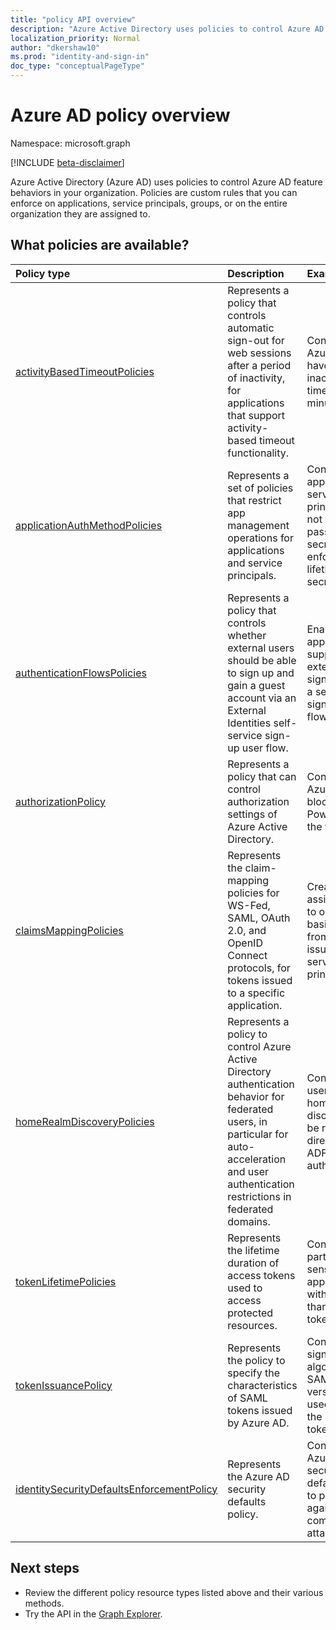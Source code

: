 ```yaml
---
title: "policy API overview"
description: "Azure Active Directory uses policies to control Azure AD feature behaviors in your organization."
localization_priority: Normal
author: "dkershaw10"
ms.prod: "identity-and-sign-in"
doc_type: "conceptualPageType"
---
```


# Azure AD policy overview

Namespace: microsoft.graph

[!INCLUDE [beta-disclaimer](../../includes/beta-disclaimer.md)]

Azure Active Directory (Azure AD) uses policies to control Azure AD feature behaviors in your organization. Policies are custom rules that you can enforce on applications, service principals, groups, or on the entire organization they are assigned to.

## What policies are available?

| Policy type                                                                               | Description                                                                                                                                                                                       | Examples                                                                                                 |
| :---------------------------------------------------------------------------------------- | :------------------------------------------------------------------------------------------------------------------------------------------------------------------------------------------------ | :------------------------------------------------------------------------------------------------------- |
| [activityBasedTimeoutPolicies](activityBasedTimeoutPolicy.md)                             | Represents a policy that controls automatic sign-out for web sessions after a period of inactivity, for applications that support activity-based timeout functionality.                           | Configure the Azure portal to have an inactivity timeout of 15 minutes.                                  |
| [applicationAuthMethodPolicies](applicationAuthMethodPolicy.md)                           | Represents a set of policies that restrict app management operations for applications and service principals.                                                                                     | Configure applications or service principals to not use password secrets or enforce lifetime on secrets. |
| [authenticationFlowsPolicies](authenticationflowspolicy.md)                               | Represents a policy that controls whether external users should be able to sign up and gain a guest account via an External Identities self-service sign-up user flow.                            | Enable your applications to support external users signing up via a self-service sign-up user flow.      |
| [authorizationPolicy](authorizationpolicy.md)                                             | Represents a policy that can control authorization settings of Azure Active Directory.                                                                                                            | Configure Azure AD to block MSOL PowerShell in the tenant.                                               |
| [claimsMappingPolicies](claimsMappingPolicy.md)                                           | Represents the claim-mapping policies for WS-Fed, SAML, OAuth 2.0, and OpenID Connect protocols, for tokens issued to a specific application.                                                     | Create and assign a policy to omit the basic claims from tokens issued to a service principal.           |
| [homeRealmDiscoveryPolicies](homeRealmDiscoveryPolicy.md)                                 | Represents a policy to control Azure Active Directory authentication behavior for federated users, in particular for auto-acceleration and user authentication restrictions in federated domains. | Configure all users to skip home realm discovery and be routed directly to ADFS for authentication.      |
| [tokenLifetimePolicies](tokenlifetimepolicy.md)                                           | Represents the lifetime duration of access tokens used to access protected resources.                                                                                                             | Configure a particularly sensitive application with a shorter than default token lifetime.               |
| [tokenIssuancePolicy](tokenIssuancePolicy.md)                                             | Represents the policy to specify the characteristics of SAML tokens issued by Azure AD.                                                                                                           | Configure the signing algorithm or SAML token version to be used to issue the SAML token.                |
| [identitySecurityDefaultsEnforcementPolicy](identitysecuritydefaultsenforcementpolicy.md) | Represents the Azure AD security defaults policy.                                                                                                                                                 | Configure the Azure AD security defaults policy to protect against common attacks.                       |

## Next steps

- Review the different policy resource types listed above and their various methods.
- Try the API in the [Graph Explorer](https://developer.microsoft.com/graph/graph-explorer).
